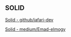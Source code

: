 ## SOLID 

[Solid - github/jafari-dev](https://github.com/jafari-dev/oop-expert-with-typescript)

[Solid - medium/Emad-elmogy](https://medium.com/tradeling/solid-principles-using-typescript-d9d705be7d48)